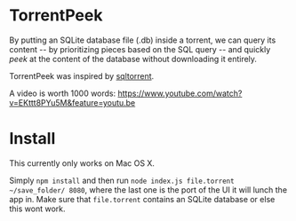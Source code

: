 # TorrentPeek

By putting an SQLite database file (.db) inside a torrent, we can query its content -- by prioritizing pieces based on the SQL query -- and quickly *peek* at the content of the database without downloading it entirely.

TorrentPeek was inspired by [sqltorrent](https://github.com/bittorrent/sqltorrent).

A video is worth 1000 words: https://www.youtube.com/watch?v=EKttt8PYu5M&feature=youtu.be


# Install

This currently only works on Mac OS X.

Simply `npm install` and then run `node index.js file.torrent ~/save_folder/ 8080`, where the last one is the port of the UI it will lunch the app in. Make sure that `file.torrent` contains an SQLite database or else this wont work.
